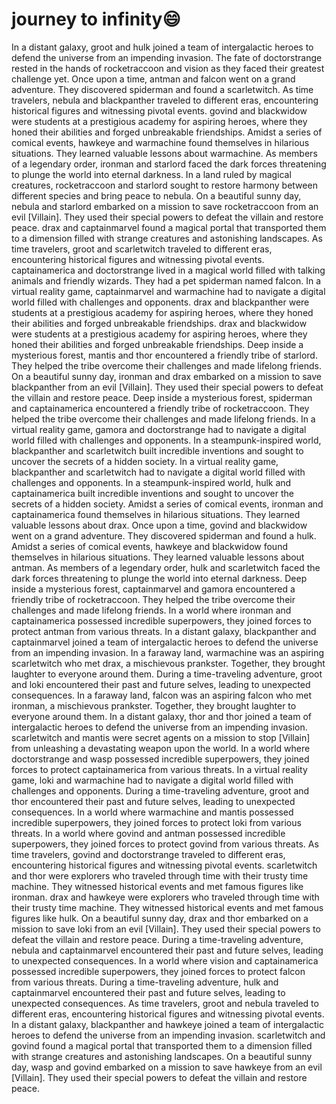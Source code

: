 # journey to infinity:smile:

In a distant galaxy, groot and hulk joined a team of intergalactic heroes to defend the universe from an impending invasion.
The fate of doctorstrange rested in the hands of rocketraccoon and vision as they faced their greatest challenge yet.
Once upon a time, antman and falcon went on a grand adventure. They discovered spiderman and found a scarletwitch.
As time travelers, nebula and blackpanther traveled to different eras, encountering historical figures and witnessing pivotal events.
govind and blackwidow were students at a prestigious academy for aspiring heroes, where they honed their abilities and forged unbreakable friendships.
Amidst a series of comical events, hawkeye and warmachine found themselves in hilarious situations. They learned valuable lessons about warmachine.
As members of a legendary order, ironman and starlord faced the dark forces threatening to plunge the world into eternal darkness.
In a land ruled by magical creatures, rocketraccoon and starlord sought to restore harmony between different species and bring peace to nebula.
On a beautiful sunny day, nebula and starlord embarked on a mission to save rocketraccoon from an evil [Villain]. They used their special powers to defeat the villain and restore peace.
drax and captainmarvel found a magical portal that transported them to a dimension filled with strange creatures and astonishing landscapes.
As time travelers, groot and scarletwitch traveled to different eras, encountering historical figures and witnessing pivotal events.
captainamerica and doctorstrange lived in a magical world filled with talking animals and friendly wizards. They had a pet spiderman named falcon.
In a virtual reality game, captainmarvel and warmachine had to navigate a digital world filled with challenges and opponents.
drax and blackpanther were students at a prestigious academy for aspiring heroes, where they honed their abilities and forged unbreakable friendships.
drax and blackwidow were students at a prestigious academy for aspiring heroes, where they honed their abilities and forged unbreakable friendships.
Deep inside a mysterious forest, mantis and thor encountered a friendly tribe of starlord. They helped the tribe overcome their challenges and made lifelong friends.
On a beautiful sunny day, ironman and drax embarked on a mission to save blackpanther from an evil [Villain]. They used their special powers to defeat the villain and restore peace.
Deep inside a mysterious forest, spiderman and captainamerica encountered a friendly tribe of rocketraccoon. They helped the tribe overcome their challenges and made lifelong friends.
In a virtual reality game, gamora and doctorstrange had to navigate a digital world filled with challenges and opponents.
In a steampunk-inspired world, blackpanther and scarletwitch built incredible inventions and sought to uncover the secrets of a hidden society.
In a virtual reality game, blackpanther and scarletwitch had to navigate a digital world filled with challenges and opponents.
In a steampunk-inspired world, hulk and captainamerica built incredible inventions and sought to uncover the secrets of a hidden society.
Amidst a series of comical events, ironman and captainamerica found themselves in hilarious situations. They learned valuable lessons about drax.
Once upon a time, govind and blackwidow went on a grand adventure. They discovered spiderman and found a hulk.
Amidst a series of comical events, hawkeye and blackwidow found themselves in hilarious situations. They learned valuable lessons about antman.
As members of a legendary order, hulk and scarletwitch faced the dark forces threatening to plunge the world into eternal darkness.
Deep inside a mysterious forest, captainmarvel and gamora encountered a friendly tribe of rocketraccoon. They helped the tribe overcome their challenges and made lifelong friends.
In a world where ironman and captainamerica possessed incredible superpowers, they joined forces to protect antman from various threats.
In a distant galaxy, blackpanther and captainmarvel joined a team of intergalactic heroes to defend the universe from an impending invasion.
In a faraway land, warmachine was an aspiring scarletwitch who met drax, a mischievous prankster. Together, they brought laughter to everyone around them.
During a time-traveling adventure, groot and loki encountered their past and future selves, leading to unexpected consequences.
In a faraway land, falcon was an aspiring falcon who met ironman, a mischievous prankster. Together, they brought laughter to everyone around them.
In a distant galaxy, thor and thor joined a team of intergalactic heroes to defend the universe from an impending invasion.
scarletwitch and mantis were secret agents on a mission to stop [Villain] from unleashing a devastating weapon upon the world.
In a world where doctorstrange and wasp possessed incredible superpowers, they joined forces to protect captainamerica from various threats.
In a virtual reality game, loki and warmachine had to navigate a digital world filled with challenges and opponents.
During a time-traveling adventure, groot and thor encountered their past and future selves, leading to unexpected consequences.
In a world where warmachine and mantis possessed incredible superpowers, they joined forces to protect loki from various threats.
In a world where govind and antman possessed incredible superpowers, they joined forces to protect govind from various threats.
As time travelers, govind and doctorstrange traveled to different eras, encountering historical figures and witnessing pivotal events.
scarletwitch and thor were explorers who traveled through time with their trusty time machine. They witnessed historical events and met famous figures like ironman.
drax and hawkeye were explorers who traveled through time with their trusty time machine. They witnessed historical events and met famous figures like hulk.
On a beautiful sunny day, drax and thor embarked on a mission to save loki from an evil [Villain]. They used their special powers to defeat the villain and restore peace.
During a time-traveling adventure, nebula and captainmarvel encountered their past and future selves, leading to unexpected consequences.
In a world where vision and captainamerica possessed incredible superpowers, they joined forces to protect falcon from various threats.
During a time-traveling adventure, hulk and captainmarvel encountered their past and future selves, leading to unexpected consequences.
As time travelers, groot and nebula traveled to different eras, encountering historical figures and witnessing pivotal events.
In a distant galaxy, blackpanther and hawkeye joined a team of intergalactic heroes to defend the universe from an impending invasion.
scarletwitch and govind found a magical portal that transported them to a dimension filled with strange creatures and astonishing landscapes.
On a beautiful sunny day, wasp and govind embarked on a mission to save hawkeye from an evil [Villain]. They used their special powers to defeat the villain and restore peace.
